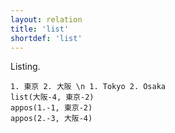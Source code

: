 ```yaml
---
layout: relation
title: 'list'
shortdef: 'list'
---
```


Listing.

~~~ sdparse
1. 東京 2. 大阪 \n 1. Tokyo 2. Osaka
list(大阪-4, 東京-2)
appos(1.-1, 東京-2) 
appos(2.-3, 大阪-4)
~~~
<!-- Interlanguage links updated Út zář 29 20:43:20 CEST 2020 -->
